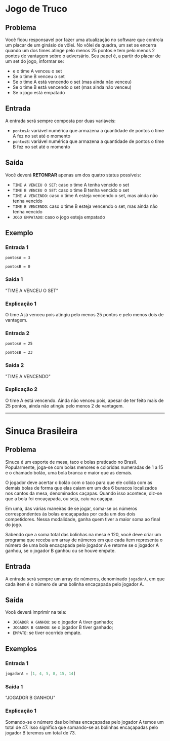 # Jogo de Truco

## Problema

Você ficou responsavel por fazer uma atualização no software que controla um placar de um ginásio de vôlei. No vôlei de quadra, um set se encerra quando um dos times atinge pelo menos 25 pontos e tem pelo menos 2 pontos de vantagem sobre o adversário. Seu papel é, a partir do placar de um set do jogo, informar se:

- e o time A venceu o set
- Se o time B venceu o set
- Se o time A está vencendo o set (mas ainda não venceu)
- Se o time B está vencendo o set (mas ainda não venceu)
- Se o jogo está empatado

## Entrada

A entrada será sempre composta por duas variáveis:

- `pontosA`: variável numérica que armazena a quantidade de pontos o time A fez no set até o momento
- `pontosB`: variável numérica que armazena a quantidade de pontos o time B fez no set até o momento

## Saída

Você deverá **RETONRAR** apenas um dos quatro status possíveis:

- `TIME A VENCEU O SET`: caso o time A tenha vencido o set
- `TIME B VENCEU O SET`: caso o time B tenha vencido o set
- `TIME A VENCENDO`: caso o time A esteja vencendo o set, mas ainda não tenha vencido
- `TIME B VENCENDO`: caso o time B esteja vencendo o set, mas ainda não tenha vencido
- `JOGO EMPATADO`: caso o jogo esteja empatado

## Exemplo

### Entrada 1

`pontosA = 3`

`pontosB = 0`

### Saída 1

"TIME A VENCEU O SET"

### Explicação 1

O time A já venceu pois atingiu pelo menos 25 pontos e pelo menos dois de vantagem.

### Entrada 2

`pontosA = 25`

`pontosB = 23`

### Saída 2

"TIME A VENCENDO"

### Explicação 2

O time A está vencendo. Ainda não venceu pois, apesar de ter feito mais de 25 pontos, ainda não atingiu pelo menos 2 de vantagem.


---

# Sinuca Brasileira

## Problema
Sinuca é um esporte de mesa, taco e bolas praticado no Brasil. Popularmente, joga-se com bolas menores e coloridas numeradas de 1 a 15 e o chamado bolão, uma bola branca e maior que as demais.

O jogador deve acertar o bolão com o taco para que ele colida com as demais bolas de forma que elas caiam em um dos 6 buracos localizados nos cantos da mesa, denominados caçapas. Quando isso acontece, diz-se que a bola foi encaçapada, ou seja, caiu na caçapa.

Em uma, das várias maneiras de se jogar, soma-se os números correspondentes às bolas encaçapadas por cada um dos dois competidores. Nessa modalidade, ganha quem tiver a maior soma ao final do jogo.

Sabendo que a soma total das bolinhas na mesa é 120, você deve criar um programa que receba um array de números em que cada item representa o número de uma bola encaçapada pelo jogador A e retorne se o jogador A ganhou, se o jogador B ganhou ou se houve empate.

## Entrada

A entrada será sempre um array de números, denominado `jogadorA`, em que cada item é o número de uma bolinha encaçapada pelo jogador A.

## Saída

Você deverá imprimir na tela:

- `JOGADOR A GANHOU`: se o jogador A tiver ganhado;
- `JOGADOR B GANHOU`: se o jogador B tiver ganhado;
- `EMPATE`: se tiver ocorrido empate.

## Exemplos

### Entrada 1

```ts
jogadorA = [1, 4, 5, 8, 15, 14]
```

### Saída 1

"JOGADOR B GANHOU"

### Explicação 1

Somando-se o número das bolinhas encaçapadas pelo jogador A temos um total de 47. Isso significa que somando-se as bolinhas encaçapadas pelo jogador B teremos um total de 73.

